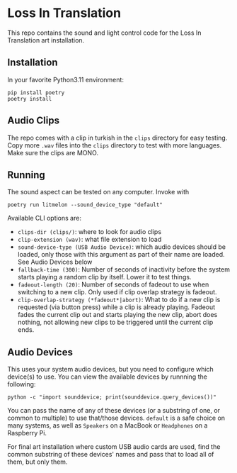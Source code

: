 # Loss In Translation

This repo contains the sound and light control code for the Loss In Translation art installation.

## Installation

In your favorite Python3.11 environment:

```
pip install poetry
poetry install
```

## Audio Clips

The repo comes with a clip in turkish in the `clips` directory for easy testing.
Copy more `.wav` files into the `clips` directory to test with more languages. Make sure the clips are MONO.

## Running

The sound aspect can be tested on any computer.
Invoke with

```
poetry run litmelon --sound_device_type "default"
```

Available CLI options are:

- `clips-dir (clips/)`: where to look for audio clips
- `clip-extension (wav)`: what file extension to load
- `sound-device-type (USB Audio Device)`: which audio devices should be loaded, only those with this argument as part of
  their name are loaded. See Audio Devices below
- `fallback-time (300)`: Number of seconds of inactivity before the system starts playing a random clip by itself. Lower
  it to test things.
- `fadeout-length (20)`: Number of seconds of fadeout to use when switching to a new clip. Only used if clip overlap
  strategy is fadeout.
- `clip-overlap-strategy (*fadeout*|abort)`: What to do if a new clip is requested (via button press) while a clip is
  already playing. Fadeout fades the current clip out and starts playing the new clip, abort does nothing, not allowing
  new clips to be triggered until the current clip ends.

## Audio Devices

This uses your system audio devices, but you need to configure which device(s) to use.
You can view the available devices by runnning the following:

```
python -c "import sounddevice; print(sounddevice.query_devices())"
```

You can pass the name of any of these devices (or a substring of one, or common to multiple) to use that/those devices.
`default` is a safe choice on many systems, as well as `Speakers` on a MacBook or `Headphones` on a Raspberry Pi.

For final art installation where custom USB audio cards are used, find the common substring of these devices' names and
pass that to load all of them, but only them.
